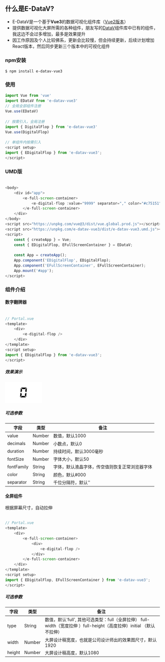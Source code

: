 ## 什么是E-DataV?

* E-DataV是一个基于**Vue3**的数据可视化组件库（[Vue2版本](https://github.com/costaq/E-DataV)）
* 提供数据可视化大屏所需的各种组件，朋友写的[DataV](https://github.com/DataV-Team/DataV)组件库中已有的组件，我这边不会过多增加，最多是效果提升
* 因工作原因及个人比较佛系，更新会比较慢，但会持续更新，后续计划增加React版本，然后同步更新三个版本中的可视化组件


### npm安装

```shell
$ npm install e-datav-vue3
```

### 使用

```js
import Vue from 'vue'
import EDataV from 'e-datav-vue3'
// 全局全部组件注册
Vue.use(EDataV)

// 按需引入，全局注册
import { DigitalFlop } from 'e-datav-vue3'
Vue.use(DigitalFlop)

// 单组件内按需引入
<script setup>
import { EDigitalFlop } from 'e-datav-vue3';
</script>

```

### UMD版

```js

<body>
    <div id="app">
        <e-full-screen-container>
            <e-digital-flop :value="9999" separator="," color="#c75151"></e-digital-flop>
        </e-full-screen-container>
    </div>
</body>
<script src="https://unpkg.com/vue@3/dist/vue.global.prod.js"></script>
<script src="https://unpkg.com/e-datav-vue3/dist/e-datav-vue3.umd.js"></script>
<script>
    const { createApp } = Vue;
    const { EDigitalFlop, EFullScreenContainer } = EDataV;

    const App = createApp();
    App.component('EDigitalFlop', EDigitalFlop);
    App.component('EFullScreenContainer', EFullScreenContainer);
    App.mount('#app');
</script>

```

### 组件介绍

#### 数字翻牌器

```js

// Portal.vue
<template>
    <div>
        <e-digital-flop />
    </div>
</template>
<script setup>
import { EDigitalFlop } from 'e-datav-vue3';
</script>
```
##### 效果演示

<img src="./images/digital-flop.gif">

##### 可选参数
字段|类型|备注
-|-|-
value|Number|数值，默认1000
decimals|Number|小数点，默认0
duration|Number|持续时间，默认3000毫秒
fontSize|Number|字体大小，默认50
fontFamily|String|字体，默认液晶字体，传空值则恢复正常浏览器字体
color|String|颜色，默认#000
separator|String|千位分隔符，默认''


#### 全屏组件

根据屏幕尺寸，自动拉伸

```js

// Portal.vue
<template>
    <div>
        <e-full-screen-container>
            <div>
                <e-digital-flop />
            </div>
        </e-full-screen-container>
    </div>
</template>
<script setup>
import { EDigitalFlop, EFullScreenContainer } from 'e-datav-vue3';
</script>

```

##### 可选参数
字段|类型|备注
-|-|-
type|String|数值，默认'full', 其他可选类型：full（全屏拉伸） full-width（宽度拉伸 ）full-height（高度拉伸）initial （默认不拉伸）
width|Number|大屏设计稿宽度，也就是公司设计师出的效果图尺寸，默认1920
height|Number|大屏设计稿高度，默认1080